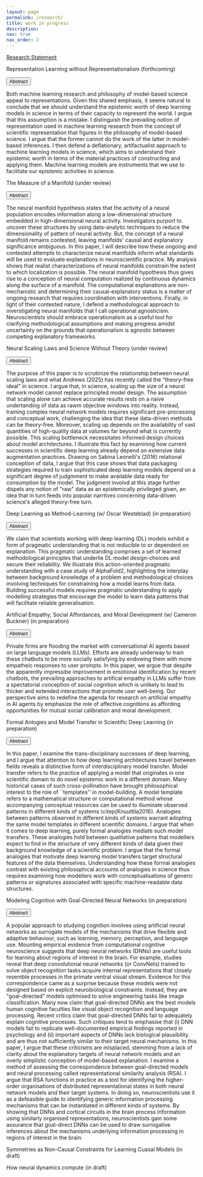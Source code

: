 ```yaml
---
layout: page
permalink: /research/
title: work in progress
description: 
nav: true
nav_order: 2
---
```


[Research Statement](phkieval.com/assets/pdf/Research_Statement.pdf)

<p>Representation Learning without Representationalism (forthcoming)

<p>
  <button class="btn " type="button" data-toggle="collapse" data-target="#collapse1" aria-expanded="false" aria-controls="collapse1">
 Abstract
  </button>
</p>

<div class="collapse" id="collapse1">
  <div class="card card-body">
   Both machine learning research and philosophy of model-based science appeal to representations. Given this shared emphasis, it seems natural to conclude that we should understand the epistemic worth of deep learning models in science in terms of their capacity to represent the world. I argue that this assumption is a mistake. I distinguish the prevailing notion of representation used in machine learning research from the concept of scientific representation that figures in the philosophy of model-based science. I argue that the former cannot do the work of the latter in model-based inferences. I then defend a deflationary, artifactualist approach to machine learning models in science, which aims to understand their epistemic worth in terms of the material practices of constructing and applying them. Machine learning models are instruments that we use to facilitate our epistemic activities in science.    
  </div>
</div>

<p>


The Measure of a Manifold (under review)  

 <p> <button class="btn " type="button" data-toggle="collapse" data-target="#collapse3" aria-expanded="false" aria-controls="collapse3">
 Abstract
  </button>
</p>
<div class="collapse" id="collapse3">
  <div class="card card-body">
    The neural manifold hypothesis states that the activity of a neural population encodes information along a low-dimensional structure embedded in high-dimensional neural activity. Investigators purport to uncover these structures by using data-analytic techniques to reduce the dimensionality of patters of neural activity. But, the concept of a neural manifold remains contested, leaving manifolds' causal and explanatory significance ambiguous. In this paper, I will describe how these ongoing and contested attempts to characterize neural manifolds inform what standards will be used to evaluate explanations in neuroscientific practice. My analysis shows that realist characterizations of neural manifolds constrain the extent to which localization is possible. The neural manifold hypothesis thus gives rise to a conception of neural computation realized by continuous dynamics along the surface of a manifold. The computational explanations are non-mechanistic and determining their causal-explanatory status is a matter of ongoing research that requires coordination with interventions. Finally, in light of their contested nature, I defend a methodological approach to inverstigating neural manifolds that I call operational agnosticism. Neuroscientists should embrace operationalism as a useful tool for clarifying methodological assumptions and making progress amidst uncertainty on the grounds that operationalism is agnostic between competing explanatory frameworks.
  </div>
</div>
<p>

Neural Scaling Laws and Science Without Theory (under review)

<p>  <button class="btn " type="button" data-toggle="collapse" data-target="#collapse4" aria-expanded="false" aria-controls="collapse4">
 Abstract
  </button>
</p>
<div class="collapse" id="collapse4">
  <div class="card card-body">
    The purpose of this paper is to scrutinize the relationship between neural scaling laws and what Andrews (2025) has recently called the "theory-free ideal" in science. I argue that, in science, scaling up the size of a neural network model cannot replace principled model design. The assumption that scaling alone can achieve accurate results rests on a naive undertanding of data as rawm objective windows into reality. Instead, training complex neural network models requires significant pre-processing and conceptual work, challenging the idea that these data-driven methods can be theory-free. Moreover, scaling up depends on the availability of vast quantities of high-quality data at valumes far beyond what is currently possible. This scaling bottleneck necessitates informed design choices about model architectures. I illustrate this fact by examining how current successes in scientific deep learning already depend on extensive data augmentation practices. Drawing on Sabina Leonelli's (2016) relational conception of data, I argue that this case shows that data packaging strategies required to train sophisticated deep learning models depend on a significant degree of judgmment to make available data ready for consumption by the model. The judgment involvd at this stage further dispels any notion of "raw" data as an epistemically privileged given, an idea that in turn feeds into popular narrtives concerning data-driven science's alleged theory-free turn.
  </div>
</div>
<p>


Deep Learning as Method-Learning (w/ Oscar Westeblad) (in preparation)

<p>  <button class="btn " type="button" data-toggle="collapse" data-target="#collapse5" aria-expanded="false" aria-controls="collapse5">
 Abstract
  </button>
</p>
<div class="collapse" id="collapse5">
  <div class="card card-body">
We claim that scientists working with deep learning (DL) models exhibit a form of pragmatic understanding that is not reducible to or dependent on explanation. This pragmatic understanding comprises a set of learned methodological principles that underlie DL model design-choices and secure their reliability. We illustrate this action-oriented pragmatic understanding with a case study
of AlphaFold2, highlighting the interplay between background knowledge of a problem and methodological choices involving techniques for constraining how a model learns from data. Building successful models requires pragmatic understanding to apply modelling strategies that encourage the model to learn data patterns that will facilitate reliable generalisation.
  </div>
</div>
<p>


Artificial Empathy, Social Affordances, and Moral Development (w/ Cameron Buckner) (in preparation)

<p>  <button class="btn " type="button" data-toggle="collapse" data-target="#collapse6" aria-expanded="false" aria-controls="collapse6">
 Abstract
  </button>
</p>
<div class="collapse" id="collapse6">
  <div class="card card-body">
Private firms are flooding the market with conversational AI agents based on large language models (LLMs). Efforts are already underway to train these chatbots to be more socially satisfying by endowing them with more empatheic responses to user prompts. In this paper, we argue that despite the apparently impressibe improvement in emotional identification by recent chatbots, the prevailing approaches to artifical empathy in LLMs suffer from a spectatorial conception of social cognition which is unlikely to lead to thicker and extended interactions that promote user well-being. Our perspective aims to redefine the agenda for research on artificial empathy in AI agents by emphasize the role of affective cognitions as affording opportunities for mutual social calibration and moral development. 
  </div>
</div>
<p>


Formal Anlogies and Model Transfer in Scientific Deep Learning (in preparation)

<p>  <button class="btn " type="button" data-toggle="collapse" data-target="#collapse7" aria-expanded="false" aria-controls="collapse7">
 Abstract
  </button>
</p>
<div class="collapse" id="collapse7">
  <div class="card card-body">
In this paper, I examine the trans-disciplinary successes of deep learning, and I argue that attention to how deep learning architectures travel between fields reveals a distinctive form of interdisciplinary model transfer. Model transfer refers to the practice of applying a model that originates in one scientific domain to do novel epistemic work in a different domain.  Many historical cases of such cross-pollination have brought philosophical interest to the role of ``templates'' in model-building. A model template refers to a mathematical structure or computational method whose accompanying conceptual resources can be used to illuminate observed patterns in different kinds of systems \citep{Knuuttila2016}. Analogies between patterns observed in different kinds of systems warrant adopting the same model templates in different scientific domains. I argue that when it comes to deep learning, purely formal analogies mediate such model transfers. These analogies hold between qualitative patterns that modellers expect to find in the structure of very different kinds of data given their background knowledge of a scientific problem. I argue that the formal analogies that motivate deep learning model transfers target structural features of the data themselves. Understanding how these formal analogies contrast with existing philosophical accounts of analogies in science thus requires examining how modellers work with conceptualisations of generic patterns or signatures associated with specific machine-readable data structures. 
  </div>
</div>
<p>


Modeling Cognition with Goal-Directed Neural Networks (in preparation)

<p>  <button class="btn " type="button" data-toggle="collapse" data-target="#collapse8" aria-expanded="false" aria-controls="collapse8">
 Abstract
  </button>
</p>
<div class="collapse" id="collapse8">
  <div class="card card-body">
A popular approach to studying cognition involves using artificial neural networks as surrogate models of the mechanisms that drive flexible and adaptive behaviour, such as learning, memory, perception, and language use. Mounting empirical evidence from computational cognitive neuroscience suggests that deep neural networks (DNNs) are useful tools for learning about regions of interest in the brain. For example, studies reveal that deep convolutional neural networks (or ConvNets) trained to solve object recognition tasks acquire internal representations that closely resemble processes in the primate ventral visual stream. Evidence for this correspondence came as a surprise because these models were not designed based on explicit neurobiological constraints. Instead, they are "goal-directed" models optimised to solve engineering tasks like image classification. Many now claim that goal-directed DNNs are the best models human cognitive faculties like visual object recognition and language processing. Recent critics claim that goal-directed DNNs fail to adequately explain cognitive processes. Such critiques tend to emphasise that (i) DNN models fail to replicate well-documented empirical findings reported in psychology and (ii) important aspects of DNNs lack biological plausibility and are thus not sufficiently similar to their target neural mechanisms. In this paper, I argue that these criticisms are misplaced, stemming from a lack of clarity about the explanatory targets of neural network models and an overly simplistic conception of model-based explanation. I examine a method of assessing the correspondence between goal-directed models and neural processing called representational similarity analysis (RSA). I argue that RSA functions in practice as a tool for identifying the higher-order organisations of distributed representational states in both neural network models and their target systems. In doing so, neuroscientists use it as a defeasible guide to identifying generic information processing mechanisms that can be instantiated in different kinds of systems. By showing that DNNs and cortical circuits in the brain process information using similarly organised representations, neuroscientists gain some assurance that goal-direct DNNs can be used to draw surrogative inferences about the mechanisms underlying information processing in regions of interest in the brain. 
</div>
</div>
<p>

Symmetries as Non-Causal Constraints for Learning Cuasal Models (in draft)
<p>


How neural dynamics compute (in draft)